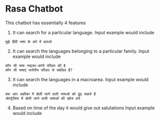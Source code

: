 # Rasa Chatbot
This chatbot has essentially 4 features 

1. It can search for a particular language. Input example would include
```
मुझे हिंदी भाषा के बारे में बताओ

```

2. It can search the languages belonging to a particular family. Input example would include
```
कौन सी भाषा नाइजर-कांगो परिवार की है
कौन सी भाषाएं भारोपीय परिवार से संबंधित हैं?
```

3. It can search the languages in a macroarea. Input example would include
```
क्या आप अफ्रीका में बोली जाने वाली भाषाओं को ढूंढ सकते हैं
ऑस्ट्रेलिया में बोली जाने वाली भाषाओं की खोज करें
```

4. Based on time of the day it would give out salutations
   Input example would include
